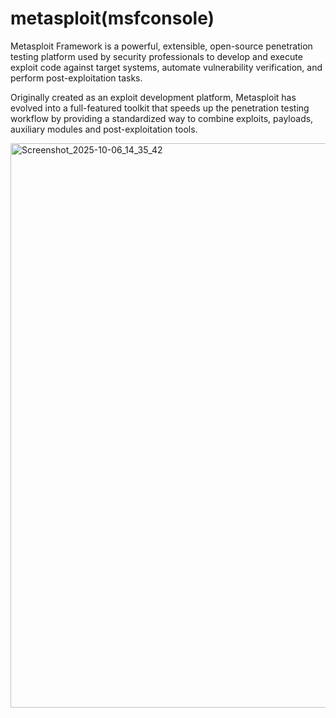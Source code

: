 # metasploit(msfconsole)
Metasploit Framework is a powerful, extensible, open-source penetration testing platform used by security professionals to develop and execute exploit code against target systems, automate vulnerability verification, and perform post-exploitation tasks.  

Originally created as an exploit development platform, Metasploit has evolved into a full-featured toolkit that speeds up the penetration testing workflow by providing a standardized way to combine exploits, payloads, auxiliary modules and post-exploitation tools.

<img width="1920" height="903" alt="Screenshot_2025-10-06_14_35_42" src="https://github.com/user-attachments/assets/29353455-0ed1-4fa9-ae57-dc3da3908313" />

